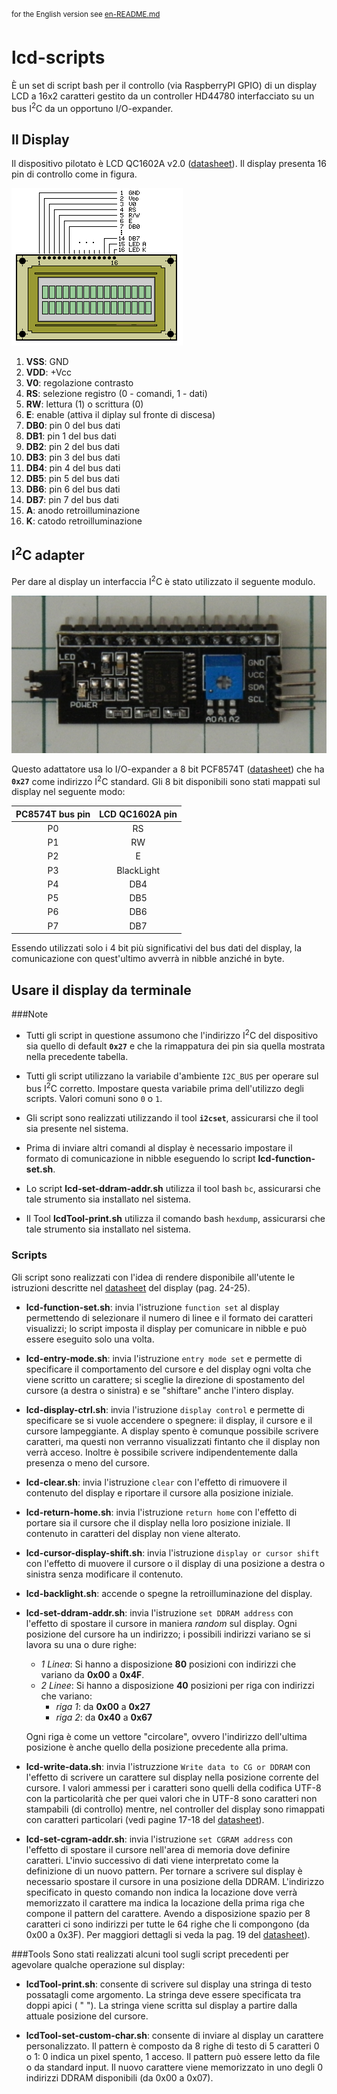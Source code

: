 <sup>for the English version see [en-README.md](en-README.md)</sup>

# lcd-scripts

È un set di script bash per il controllo (via RaspberryPI GPIO) di un display
LCD a 16x2 caratteri gestito da un controller HD44780 interfacciato su un bus
I<sup>2</sup>C da un opportuno I/O-expander.


## Il Display

Il dispositivo pilotato è LCD QC1602A v2.0
([datasheet](https://www.sparkfun.com/datasheets/LCD/HD44780.pdf)). Il display
presenta 16 pin di controllo come in figura.

![lcd-pinout](./lcd-pinout.gif "lcd-pinout")

01. **VSS**: GND
02. **VDD**: +Vcc
03. **V0**:  regolazione contrasto
04. **RS**:  selezione registro (0 - comandi, 1 - dati)
05. **RW**:  lettura (1) o scrittura (0)
06. **E**:   enable (attiva il diplay sul fronte di discesa)
07. **DB0**: pin 0 del bus dati
08. **DB1**: pin 1 del bus dati
09. **DB2**: pin 2 del bus dati
10. **DB3**: pin 3 del bus dati
11. **DB4**: pin 4 del bus dati
12. **DB5**: pin 5 del bus dati
13. **DB6**: pin 6 del bus dati
14. **DB7**: pin 7 del bus dati
15. **A**:   anodo retroilluminazione
16. **K**:   catodo retroilluminazione


## I<sup>2</sup>C adapter

Per dare al display un interfaccia I<sup>2</sup>C è stato utilizzato il seguente
modulo.

![i2c-adapter](./i2c-adapter.png "i2c-adapter")

Questo adattatore usa lo I/O-expander a 8 bit PCF8574T
([datasheet](http://www.nxp.com/documents/data_sheet/PCF8574.pdf)) che ha
**`0x27`** come indirizzo I<sup>2</sup>C standard. Gli 8 bit disponibili sono
stati mappati sul display nel seguente modo:

PC8574T bus pin | LCD QC1602A pin
:--------------:|:---------------:
P0              |RS
P1              |RW
P2              |E
P3              |BlackLight
P4              |DB4
P5              |DB5
P6              |DB6
P7              |DB7

Essendo utilizzati solo i 4 bit più significativi del bus dati del display, la
comunicazione con quest'ultimo avverrà in nibble anziché in byte.


## Usare il display da terminale
###Note
- Tutti gli script in questione assumono che l'indirizzo I<sup>2</sup>C del
dispositivo sia quello di default **`0x27`** e che la rimappatura dei pin sia
quella mostrata nella precedente tabella.

- Tutti gli script utilizzano la variabile d'ambiente `I2C_BUS` per operare sul
bus I<sup>2</sup>C corretto. Impostare questa variabile prima dell'utilizzo
degli scripts. Valori comuni sono `0` o `1`.

- Gli script sono realizzati utilizzando il tool **`i2cset`**, assicurarsi che
il tool sia presente nel sistema.
 
- Prima di inviare altri comandi al display è necessario impostare il formato
di comunicazione in nibble eseguendo lo script **lcd-function-set.sh**.
 
- Lo script **lcd-set-ddram-addr.sh** utilizza il tool bash `bc`, assicurarsi
che tale strumento sia installato nel sistema.
 
- Il Tool **lcdTool-print.sh** utilizza il comando bash `hexdump`, assicurarsi
che tale strumento sia installato nel sistema.
 
### Scripts
Gli script sono realizzati con l'idea di rendere disponibile all'utente le
istruzioni descritte nel
[datasheet](http://www.nxp.com/documents/data_sheet/PCF8574.pdf) del display
(pag. 24-25).

- **lcd-function-set.sh**: invia l'istruzione `function set` al display
permettendo di selezionare il numero di linee e il formato dei caratteri
visualizzi; lo script imposta il display per comunicare in nibble e può essere
eseguito solo una volta.
 
- **lcd-entry-mode.sh**: invia l'istruzione `entry mode set` e permette di
specificare il comportamento del cursore e del display ogni volta che viene
scritto un carattere; si sceglie la direzione di spostamento del cursore (a
destra o sinistra) e se "shiftare" anche l'intero display.
 
- **lcd-display-ctrl.sh**: invia l'istruzione `display control` e permette di
specificare se si vuole accendere o spegnere: il display, il cursore e il
cursore lampeggiante. A display spento è comunque possibile scrivere caratteri,
ma questi non verranno visualizzati fintanto che il display non verrà acceso.
Inoltre è possibile scrivere indipendentemente dalla presenza o meno del
cursore.
 
- **lcd-clear.sh**: invia l'istruzione `clear` con l'effetto di rimuovere il
contenuto del display e riportare il cursore alla posizione iniziale.
 
- **lcd-return-home.sh**: invia l'istruzione `return home` con l'effetto di
portare sia il cursore che il display nella loro posizione iniziale. Il
contenuto in caratteri del display non viene alterato.
 
- **lcd-cursor-display-shift.sh**: invia l'istruzione `display or cursor shift`
con l'effetto di muovere il cursore o il display di una posizione a destra o
sinistra senza modificare il contenuto.
 
- **lcd-backlight.sh**: accende o spegne la retroilluminazione del display.
 
- **lcd-set-ddram-addr.sh**: invia l'istruzione `set DDRAM address` con l'effetto
di spostare il cursore in maniera *random* sul display. Ogni posizione del
cursore ha un indirizzo; i possibili indirizzi variano se si lavora su una o
dure righe:
  - *1 Linea*: Si hanno a disposizione **80** posizioni con indirizzi che
  variano da **0x00** a **0x4F**.
  - *2 Linee*: Si hanno a disposizione **40** posizioni per riga con
  indirizzi che variano:
    - *riga 1*: da **0x00** a **0x27**
    - *riga 2*: da **0x40** a **0x67**

  Ogni riga è come un vettore "circolare", ovvero l'indirizzo dell'ultima
  posizione è anche quello della posizione precedente alla prima.

- **lcd-write-data.sh**: invia l'istruzzione `Write data to CG or DDRAM` con
l'effetto di scrivere un carattere sul display nella posizione corrente del
cursore. I valori ammessi per i caratteri sono quelli della codifica UTF-8 con
la particolarità che per quei valori che in UTF-8 sono caratteri non stampabili
(di controllo) mentre, nel controller del display sono rimappati con caratteri
particolari (vedi pagine 17-18 del
[datasheet](http://www.nxp.com/documents/data_sheet/PCF8574.pdf)).
 
- **lcd-set-cgram-addr.sh**: invia l'istruzione `set CGRAM address` con
l'effetto di spostare il cursore nell'area di memoria dove definire caratteri.
L'invio successivo di dati viene interpretato come la definizione di un nuovo
pattern. Per tornare a scrivere sul display è necessario spostare il cursore
in una posizione della DDRAM. L'indirizzo specificato in questo comando non
indica la locazione dove verrà memorizzato il carattere ma indica la locazione
della prima riga che compone il pattern del carattere. Avendo a disposizione
spazio per 8 caratteri ci sono indirizzi per tutte le 64 righe che li
compongono (da 0x00 a 0x3F). Per maggiori dettagli si veda la pag. 19 del
[datasheet](http://www.nxp.com/documents/data_sheet/PCF8574.pdf)).

###Tools
Sono stati realizzati alcuni tool sugli script precedenti per agevolare qualche
operazione sul display:

- **lcdTool-print.sh**: consente di scrivere sul display una stringa di testo
possatagli come argomento. La stringa deve essere specificata tra doppi apici (
" "). La stringa viene scritta sul display a partire dalla attuale posizione
del cursore.
 
- **lcdTool-set-custom-char.sh**: consente di inviare al display un carattere
personalizzato. Il pattern è composto da 8 righe di testo di 5 caratteri 0 o 1:
0 indica un pixel spento, 1 acceso. Il pattern può essere letto da file o da
standard input. Il nuovo carattere viene memorizzato in uno degli 0 indirizzi
DDRAM disponibili (da 0x00 a 0x07).
